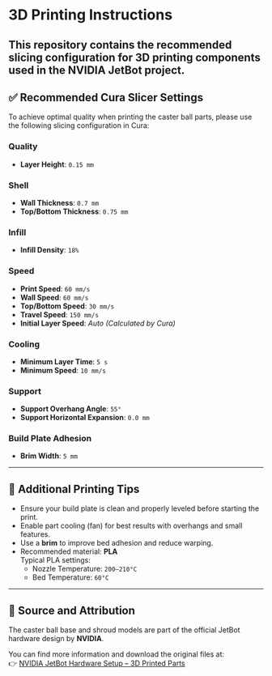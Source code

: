# 3D Printing Instructions

This repository contains the recommended slicing configuration for 3D printing components used in the NVIDIA JetBot project.
---

## ✅ Recommended Cura Slicer Settings

To achieve optimal quality when printing the caster ball parts, please use the following slicing configuration in Cura:

### Quality
- **Layer Height**: `0.15 mm`

### Shell
- **Wall Thickness**: `0.7 mm`
- **Top/Bottom Thickness**: `0.75 mm`

### Infill
- **Infill Density**: `18%`

### Speed
- **Print Speed**: `60 mm/s`
- **Wall Speed**: `60 mm/s`
- **Top/Bottom Speed**: `30 mm/s`
- **Travel Speed**: `150 mm/s`
- **Initial Layer Speed**: *Auto (Calculated by Cura)*

### Cooling
- **Minimum Layer Time**: `5 s`
- **Minimum Speed**: `10 mm/s`

### Support
- **Support Overhang Angle**: `55°`
- **Support Horizontal Expansion**: `0.0 mm`

### Build Plate Adhesion
- **Brim Width**: `5 mm`

---

## 🔧 Additional Printing Tips

- Ensure your build plate is clean and properly leveled before starting the print.
- Enable part cooling (fan) for best results with overhangs and small features.
- Use a **brim** to improve bed adhesion and reduce warping.
- Recommended material: **PLA**  
  Typical PLA settings:  
  - Nozzle Temperature: `200–210°C`  
  - Bed Temperature: `60°C`

---

## 📎 Source and Attribution

The caster ball base and shroud models are part of the official JetBot hardware design by **NVIDIA**.

You can find more information and download the original files at:  
👉 [NVIDIA JetBot Hardware Setup – 3D Printed Parts](https://github.com/NVIDIA-AI-IOT/jetbot/blob/master/docs/hardware_setup.md#3d-printed-parts)
